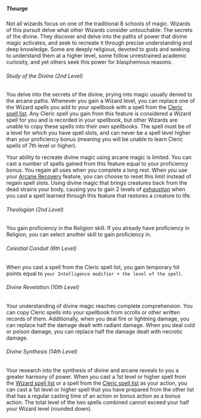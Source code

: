 ##### Theurge

Not all wizards focus on one of the traditional 8 schools of magic.
Wizards of this pursuit delve what other Wizards consider untouchable: The secrets of the divine.
They discover and delve into the paths of power that divine magic activates, and seek to recreate it through precise understanding and deep knowledge.
Some are deeply religious, devoted to gods and seeking to understand them at a higher level, some follow unrestrained academic curiosity, and yet others seek this power for blasphemous reasons.

###### Study of the Divine (2nd Level)

You delve into the secrets of the divine, prying into magic usually denied to the arcane paths.
Whenever you gain a Wizard level, you can replace one of the Wizard spells you add to your spellbook with a spell from the [Cleric spell list](#Cleric_Spells_cleric_spells).
Any Cleric spell you gain from this feature is considered a Wizard spell for you and is recorded in your spellbook, but other Wizards are unable to copy these spells into their own spellbooks.
The spell must be of a level for which you have spell slots, and can never be a spell level higher than your proficiency bonus (meaning you will be unable to learn Cleric spells of 7th level or higher).

Your ability to recreate divine magic using arcane magic is limited.
You can cast a number of spells gained from this feature equal to your proficiency bonus.
You regain all uses when you complete a long rest.
When you use your [Arcane Recovery](#Wizard_arcane_recovery) feature, you can choose to reset this limit instead of regain spell slots.
Using divine magic that brings creatures back from the dead strains your body, causing you to gain 2 levels of _[<span class="condition">exhaustion</span>](#Conditions_exhaustion)_ when you cast a spell learned through this feature that restores a creature to life.

###### Theologian (2nd Level)

You gain proficiency in the Religion skill.
If you already have proficiency in Religion, you can select another skill to gain proficiency in.

###### Celestial Conduit (6th Level)

When you cast a spell from the Cleric spell list, you gain temporary hit points equal to `your Intelligence modifier + the level of the spell`.

###### Divine Revelation (10th Level)

Your understanding of divine magic reaches complete comprehension.
You can copy Cleric spells into your spellbook from scrolls or other written records of them.
Additionally, when you deal fire or lightning damage, you can replace half the damage dealt with radiant damage.
When you deal cold or poison damage, you can replace half the damage dealt with necrotic damage.

###### Divine Synthesis (14th Level)

Your research into the synthesis of divine and arcane reveals to you a greater harmony of power.
When you cast a 1st level or higher spell from the [Wizard spell list](#Wizard_Spells_wizard_spells) or a spell from the [Cleric spell list](#Cleric_Spells_cleric_spells) as your action, you can cast a 1st level or higher spell that you have prepared from the other list that has a regular casting time of an action or bonus action as a bonus action.
The total level of the two spells combined cannot exceed your half your Wizard level (rounded down).
